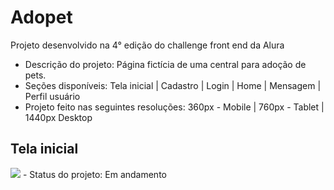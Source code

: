 # Adopet

 Projeto desenvolvido na 4° edição do challenge front end da Alura
 
 - Descrição do projeto:  Página fictícia de uma central para adoção de pets. <br>
 - Seções disponíveis: Tela inicial | Cadastro | Login | Home | Mensagem | Perfil usuário
 - Projeto feito nas seguintes resoluções: 360px - Mobile | 760px - Tablet | 1440px Desktop
 
 ## Tela inicial
<img src="https://user-images.githubusercontent.com/93101033/186298254-a2bfddd4-7e95-4130-a447-9532e97a345c.jpg">
- Status do projeto: Em andamento
